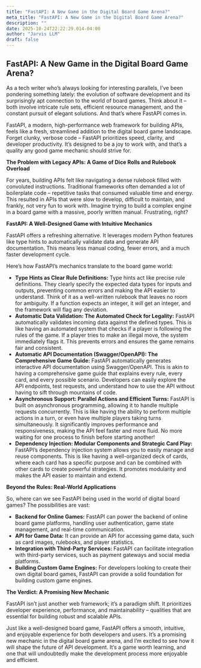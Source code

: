 ```yaml
---
title: "FastAPI: A New Game in the Digital Board Game Arena?"
meta_title: "FastAPI: A New Game in the Digital Board Game Arena?"
description: ""
date: 2025-10-24T22:22:29.014-04:00
author: "Jarvis LLM"
draft: false
---
```



## FastAPI: A New Game in the Digital Board Game Arena?

As a tech writer who’s always looking for interesting parallels, I’ve been pondering something lately: the evolution of software development and its surprisingly apt connection to the world of board games.  Think about it – both involve intricate rule sets, efficient resource management, and the constant pursuit of elegant solutions.  And that’s where FastAPI comes in. 

FastAPI, a modern, high-performance web framework for building APIs, feels like a fresh, streamlined addition to the digital board game landscape.  Forget clunky, verbose code – FastAPI prioritizes speed, clarity, and developer productivity.  It’s designed to be a joy to work with, and that’s a quality any good game mechanic should strive for.

**The Problem with Legacy APIs: A Game of Dice Rolls and Rulebook Overload**

For years, building APIs felt like navigating a dense rulebook filled with convoluted instructions.  Traditional frameworks often demanded a lot of boilerplate code – repetitive tasks that consumed valuable time and energy.  This resulted in APIs that were slow to develop, difficult to maintain, and frankly, not very fun to work with.  Imagine trying to build a complex engine in a board game with a massive, poorly written manual. Frustrating, right?

**FastAPI: A Well-Designed Game with Intuitive Mechanics**

FastAPI offers a refreshing alternative.  It leverages modern Python features like type hints to automatically validate data and generate API documentation. This means less manual coding, fewer errors, and a much faster development cycle.  

Here’s how FastAPI’s mechanics translate to the board game world:

* **Type Hints as Clear Rule Definitions:**  Type hints act like precise rule definitions. They clearly specify the expected data types for inputs and outputs, preventing common errors and making the API easier to understand.  Think of it as a well-written rulebook that leaves no room for ambiguity.  If a function expects an integer, it *will* get an integer, and the framework will flag any deviation.
* **Automatic Data Validation:  The Automated Check for Legality:**  FastAPI automatically validates incoming data against the defined types.  This is like having an automated system that checks if a player is following the rules of the game.  If a player tries to make an illegal move, the system immediately flags it.  This prevents errors and ensures the game remains fair and consistent.
* **Automatic API Documentation (Swagger/OpenAPI): The Comprehensive Game Guide:**  FastAPI automatically generates interactive API documentation using Swagger/OpenAPI.  This is akin to having a comprehensive game guide that explains every rule, every card, and every possible scenario.  Developers can easily explore the API endpoints, test requests, and understand how to use the API without having to sift through mountains of code.
* **Asynchronous Support:  Parallel Actions and Efficient Turns:**  FastAPI is built on asynchronous programming, allowing it to handle multiple requests concurrently.  This is like having the ability to perform multiple actions in a turn, or even have multiple players taking turns simultaneously.  It significantly improves performance and responsiveness, making the API feel faster and more fluid.  No more waiting for one process to finish before starting another!
* **Dependency Injection:  Modular Components and Strategic Card Play:**  FastAPI’s dependency injection system allows you to easily manage and reuse components.  This is like having a well-organized deck of cards, where each card has a specific purpose and can be combined with other cards to create powerful strategies.  It promotes modularity and makes the API easier to maintain and extend.



**Beyond the Rules:  Real-World Applications**

So, where can we see FastAPI being used in the world of digital board games?  The possibilities are vast:

* **Backend for Online Games:**  FastAPI can power the backend of online board game platforms, handling user authentication, game state management, and real-time communication.
* **API for Game Data:**  It can provide an API for accessing game data, such as card images, rulebooks, and player statistics.
* **Integration with Third-Party Services:**  FastAPI can facilitate integration with third-party services, such as payment gateways and social media platforms.
* **Building Custom Game Engines:**  For developers looking to create their own digital board games, FastAPI can provide a solid foundation for building custom game engines.



**The Verdict: A Promising New Mechanic**

FastAPI isn’t just another web framework; it’s a paradigm shift.  It prioritizes developer experience, performance, and maintainability – qualities that are essential for building robust and scalable APIs.  

Just like a well-designed board game, FastAPI offers a smooth, intuitive, and enjoyable experience for both developers and users.  It’s a promising new mechanic in the digital board game arena, and I’m excited to see how it will shape the future of API development.  It’s a game worth learning, and one that will undoubtedly make the development process more enjoyable and efficient.